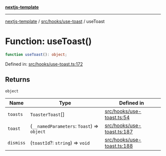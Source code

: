 [**nextjs-template**](README.md)

---

[nextjs-template](README.md) / [src/hooks/use-toast](src.hooks.use-toast.md) / useToast

# Function: useToast()

```ts
function useToast(): object;
```

Defined in: [src/hooks/use-toast.ts:172](https://github.com/Its-Satyajit/nextjs-template/blob/c8d81b09293d759cbf04e9bc7e542cc7d90740e6/src/hooks/use-toast.ts#L172)

## Returns

`object`

| Name                             | Type                                       | Defined in                                                                                                                                              |
| -------------------------------- | ------------------------------------------ | ------------------------------------------------------------------------------------------------------------------------------------------------------- |
| <a id="toasts"></a> `toasts`     | `ToasterToast`[]                           | [src/hooks/use-toast.ts:54](https://github.com/Its-Satyajit/nextjs-template/blob/c8d81b09293d759cbf04e9bc7e542cc7d90740e6/src/hooks/use-toast.ts#L54)   |
| <a id="toast"></a> `toast`       | (`__namedParameters`: `Toast`) => `object` | [src/hooks/use-toast.ts:187](https://github.com/Its-Satyajit/nextjs-template/blob/c8d81b09293d759cbf04e9bc7e542cc7d90740e6/src/hooks/use-toast.ts#L187) |
| <a id="dismiss-1"></a> `dismiss` | (`toastId`?: `string`) => `void`           | [src/hooks/use-toast.ts:188](https://github.com/Its-Satyajit/nextjs-template/blob/c8d81b09293d759cbf04e9bc7e542cc7d90740e6/src/hooks/use-toast.ts#L188) |
